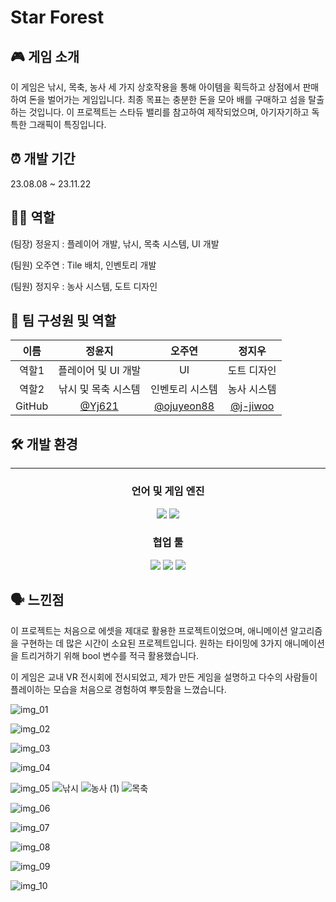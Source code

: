 # Star Forest

## 🎮 게임 소개


이 게임은 낚시, 목축, 농사 세 가지 상호작용을 통해 아이템을 획득하고 상점에서 판매하여 돈을 벌어가는 게임입니다. 최종 목표는 충분한 돈을 모아 배를 구매하고 섬을 탈출하는 것입니다. 이 프로젝트는 스타듀 밸리를 참고하여 제작되었으며, 아기자기하고 독특한 그래픽이 특징입니다.

## ⏰ 개발 기간


23.08.08 ~ 23.11.22

## 👩‍💻 역할


(팀장) 정윤지 : 플레이어 개발, 낚시, 목축 시스템, UI 개발

(팀원) 오주연 : Tile 배치, 인벤토리 개발

(팀원) 정지우 : 농사 시스템, 도트 디자인
## **🧑 팀 구성원 및 역할**
<div align="center">
  
| 이름 | 정윤지 | 오주연 | 정지우 |  
| :---: | :---: | :---: | :---: |
| 역할1 | 플레이어 및 UI 개발 | UI | 도트 디자인|  
| 역할2 | 낚시 및 목축 시스템 | 인벤토리 시스템 | 농사 시스템 |  
| GitHub |[@Yj621](https://github.com/Yj621) |[@ojuyeon88](https://github.com/ojuyeon88) |[@j-jiwoo](https://github.com/j-jiwoo) |

</div>


## 🛠️ 개발 환경

---

<div align="center">

### **언어 및 게임 엔진**

</div>
<p align="center">
<img src="https://img.shields.io/badge/Unity-100000?style=for-the-badge&logo=unity&logoColor=white">
<img src="https://img.shields.io/badge/C%23-239120?style=for-the-badge&logo=c-sharp&logoColor=white">

</p>

<div align="center">

### **협업 툴**

</div>

<p align="center">
<img src="https://img.shields.io/badge/Notion-000000?style=for-the-badge&logo=notion&logoColor=white">

<img src="https://img.shields.io/badge/Discord-7289DA?style=for-the-badge&logo=discord&logoColor=white">

<img src="https://img.shields.io/badge/GitHub-100000?style=for-the-badge&logo=github&logoColor=white">
</p>

## 🗣️ 느낀점


이 프로젝트는 처음으로 에셋을 제대로 활용한 프로젝트이었으며, 애니메이션 알고리즘을 구현하는 데 많은 시간이 소요된 프로젝트입니다. 원하는 타이밍에 3가지 애니메이션을 트리거하기 위해 bool 변수를 적극 활용했습니다. 

이 게임은 교내 VR 전시회에 전시되었고, 제가 만든 게임을 설명하고 다수의 사람들이 플레이하는 모습을 처음으로 경험하여 뿌듯함을 느꼈습니다.


![img_01](https://github.com/Yj621/StarForest/assets/87031282/dccd6b31-210d-4fdc-beca-7d96857c215a)

![img_02](https://github.com/Yj621/StarForest/assets/87031282/87b2bfda-63fd-41fb-ab7d-4ee1cde1a8d4)

![img_03](https://github.com/Yj621/StarForest/assets/87031282/e8831f03-ba67-43f6-a8ec-6fd6dd07fead)

![img_04](https://github.com/Yj621/StarForest/assets/87031282/c46cd51a-8972-4b75-9587-e7146075dc44)

![img_05](https://github.com/Yj621/StarForest/assets/87031282/24b0f68d-0d02-41a1-8490-6be602231495)
![낚시](https://github.com/Yj621/StarForest/assets/87031282/3f4e9c7b-c37f-4805-9ad3-47f8fc9c1f89)
![농사 (1)](https://github.com/Yj621/StarForest/assets/87031282/6487ecb2-4145-44e0-8fc3-1bcfe5aebdea)
![목축](https://github.com/Yj621/StarForest/assets/87031282/d8bc1a0a-7f6e-4f96-9cf0-c64880f1acd0)


![img_06](https://github.com/Yj621/StarForest/assets/87031282/6ab23251-edf5-466b-9568-24d9a73d515c)

![img_07](https://github.com/Yj621/StarForest/assets/87031282/c2552353-b1a6-4135-aa8b-ceb9e0d28634)

![img_08](https://github.com/Yj621/StarForest/assets/87031282/e6040772-12d9-44de-87d5-f14b2fdd85d8)

![img_09](https://github.com/Yj621/StarForest/assets/87031282/6dace316-6e7c-4ebe-84b1-d74fbb1fa16e)

![img_10](https://github.com/Yj621/StarForest/assets/87031282/4b5300fa-e1dc-4fc0-879a-1ec47b1d5e97)
